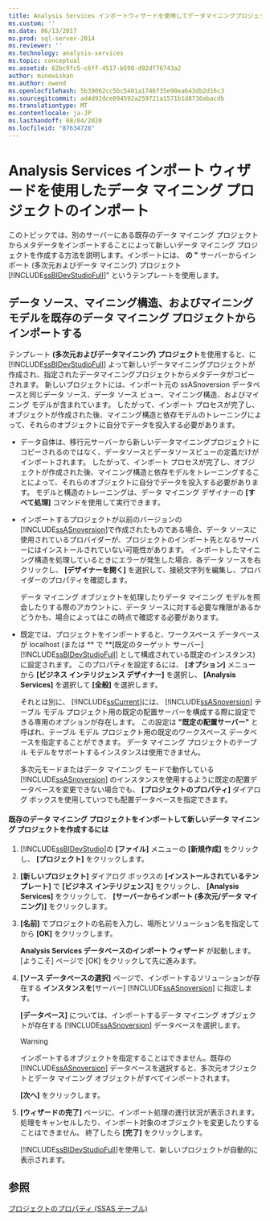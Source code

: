 ```yaml
---
title: Analysis Services インポートウィザードを使用してデータマイニングプロジェクトをインポートする |Microsoft Docs
ms.custom: ''
ms.date: 06/13/2017
ms.prod: sql-server-2014
ms.reviewer: ''
ms.technology: analysis-services
ms.topic: conceptual
ms.assetid: 62bc9fc5-c6ff-4517-b598-d92df76743a2
author: minewiskan
ms.author: owend
ms.openlocfilehash: 5b39062cc5bc5401a1746f35e98ea643db2d16c3
ms.sourcegitcommit: ad4d92dce894592a259721a1571b1d8736abacdb
ms.translationtype: MT
ms.contentlocale: ja-JP
ms.lasthandoff: 08/04/2020
ms.locfileid: "87634728"
---
```

# <a name="import-a-data-mining-project-using-the-analysis-services-import-wizard"></a>Analysis Services インポート ウィザードを使用したデータ マイニング プロジェクトのインポート
  このトピックでは、別のサーバーにある既存のデータ マイニング プロジェクトからメタデータをインポートすることによって新しいデータ マイニング プロジェクトを作成する方法を説明します。インポートには、 **の "** サーバーからインポート (多次元およびデータ マイニング) プロジェクト [!INCLUDE[ssBIDevStudioFull](../../includes/ssbidevstudiofull-md.md)]" というテンプレートを使用します。  
  
## <a name="import-data-sources-mining-structures-and-mining-models-from-an-existing-data-mining-project"></a>データ ソース、マイニング構造、およびマイニング モデルを既存のデータ マイニング プロジェクトからインポートする  
 テンプレート **(多次元およびデータマイニング) プロジェクト**を使用すると、に [!INCLUDE[ssBIDevStudioFull](../../includes/ssbidevstudiofull-md.md)] よって新しいデータマイニングプロジェクトが作成され、指定されたデータマイニングプロジェクトからメタデータがコピーされます。 新しいプロジェクトには、インポート元の ssASnoversion データベースと同じデータ ソース、データ ソース ビュー、マイニング構造、およびマイニング モデルが含まれています。 したがって、インポート プロセスが完了し、オブジェクトが作成された後、マイニング構造と依存モデルのトレーニングによって、それらのオブジェクトに自分でデータを投入する必要があります。  
  
-   データ自体は、移行元サーバーから新しいデータマイニングプロジェクトにコピーされるのではなく、データソースとデータソースビューの定義だけがインポートされます。 したがって、インポート プロセスが完了し、オブジェクトが作成された後、マイニング構造と依存モデルをトレーニングすることによって、それらのオブジェクトに自分でデータを投入する必要があります。 モデルと構造のトレーニングは、データ マイニング デザイナーの **[すべて処理]** コマンドを使用して実行できます。  
  
-   インポートするプロジェクトが以前のバージョンの [!INCLUDE[ssASnoversion](../../includes/ssasnoversion-md.md)]で作成されたものである場合、データ ソースに使用されているプロバイダーが、プロジェクトのインポート先となるサーバーにはインストールされていない可能性があります。 インポートしたマイニング構造を処理しているときにエラーが発生した場合、各データ ソースを右クリックし、 **[デザイナーを開く]** を選択して、接続文字列を編集し、プロバイダーのプロパティを確認します。  
  
     データ マイニング オブジェクトを処理したりデータ マイニング モデルを照会したりする際のアカウントに、データ ソースに対する必要な権限があるかどうかも、場合によってはこの時点で確認する必要があります。  
  
-   既定では、プロジェクトをインポートすると、ワークスペース データベースが localhost (または ** で **[既定のターゲット サーバー][!INCLUDE[ssBIDevStudioFull](../../includes/ssbidevstudiofull-md.md)] として構成されている既定のインスタンス) に設定されます。 このプロパティを設定するには、 **[オプション]** メニューから **[ビジネス インテリジェンス デザイナー]** を選択し、 **[Analysis Services]** を選択して **[全般]** を選択します。  
  
     それとは別に、 [!INCLUDE[ssCurrent](../../includes/sscurrent-md.md)]には、 [!INCLUDE[ssASnoversion](../../includes/ssasnoversion-md.md)] テーブル モデル プロジェクト用の既定の配置サーバーを構成する際に設定できる専用のオプションが存在します。 この設定は **"既定の配置サーバー"** と呼ばれ、テーブル モデル プロジェクト用の既定のワークスペース データベースを指定することができます。 データ マイニング プロジェクトのテーブル モデルをサポートするインスタンスは使用できません。  
  
     多次元モードまたはデータ マイニング モードで動作している [!INCLUDE[ssASnoversion](../../includes/ssasnoversion-md.md)] のインスタンスを使用するように既定の配置データベースを変更できない場合でも、 **[プロジェクトのプロパティ]** ダイアログ ボックスを使用していつでも配置データベースを指定できます。  
  
#### <a name="to-create-a-new-data-mining-project-by-importing-an-existing-data-mining-project"></a>既存のデータ マイニング プロジェクトをインポートして新しいデータ マイニング プロジェクトを作成するには  
  
1.  [!INCLUDE[ssBIDevStudio](../../includes/ssbidevstudio-md.md)]の **[ファイル]** メニューの **[新規作成]** をクリックし、 **[プロジェクト]** をクリックします。  
  
2.  **[新しいプロジェクト]** ダイアログ ボックスの **[インストールされているテンプレート]** で **[ビジネス インテリジェンス]** をクリックし、 **[Analysis Services]** をクリックして、 **[サーバーからインポート (多次元/データ マイニング)]** をクリックします。  
  
3.  **[名前]** でプロジェクトの名前を入力し、場所とソリューション名を指定してから **[OK]** をクリックします。  
  
     **Analysis Services データベースのインポート ウィザード** が起動します。 [ようこそ] ページで [OK] をクリックして先に進みます。  
  
4.  **[ソース データベースの選択]** ページで、インポートするソリューションが存在する **インスタンスを**[サーバー] [!INCLUDE[ssASnoversion](../../includes/ssasnoversion-md.md)] に指定します。  
  
     **[データベース]** については、インポートするデータ マイニング オブジェクトが存在する [!INCLUDE[ssASnoversion](../../includes/ssasnoversion-md.md)] データベースを選択します。  
  
    > [!WARNING]  
    >  インポートするオブジェクトを指定することはできません。既存の [!INCLUDE[ssASnoversion](../../includes/ssasnoversion-md.md)] データベースを選択すると、多次元オブジェクトとデータ マイニング オブジェクトがすべてインポートされます。  
  
     **[次へ]** をクリックします。  
  
5.  **[ウィザードの完了]** ページに、インポート処理の進行状況が表示されます。 処理をキャンセルしたり、インポート対象のオブジェクトを変更したりすることはできません。 終了したら **[完了]** をクリックします。  
  
     [!INCLUDE[ssBIDevStudioFull](../../includes/ssbidevstudiofull-md.md)]を使用して、新しいプロジェクトが自動的に表示されます。  
  
## <a name="see-also"></a>参照  
 [プロジェクトのプロパティ (SSAS テーブル)](../tabular-models/properties-ssas-tabular.md)  
  
  
